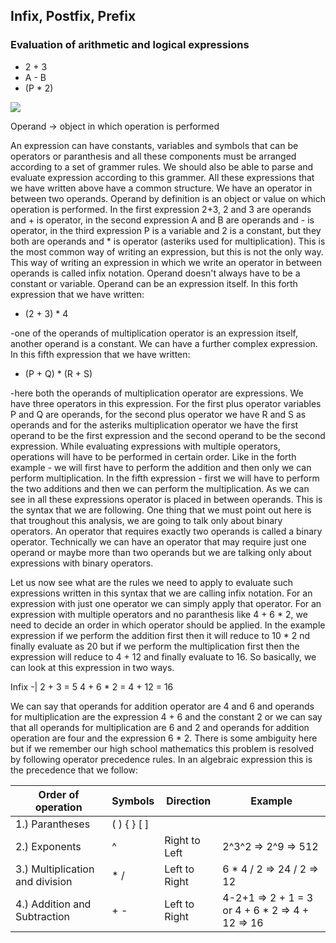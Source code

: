 ## Infix, Postfix, Prefix

### Evaluation of arithmetic and logical expressions

- 2 + 3
- A - B
- (P * 2)

<img src="https://latex.codecogs.com/svg.latex?\Large&space;<operand><operator><operand>">

Operand -> object in which operation is performed

An expression can have constants, variables and symbols that can be operators or paranthesis and all these components must be arranged according to a set of grammer rules. We should also be able to parse and evaluate expression according to this grammer. All these expressions that we have written above have a common structure. We have an operator in between two operands. Operand by definition is an object or value on which operation is performed. In the first expression 2+3, 2 and 3 are operands and + is operator, in the second expression A and B are operands and - is operator, in the third expression P is a variable and 2 is a constant, but they both are operands and * is operator (asteriks used for multiplication). This is the most common way of writing an expression, but this is not the only way. This way of writing an expression in which we write an operator in between operands is called infix notation. Operand doesn't always have to be a constant or variable. Operand can be an expression itself. In this forth expression that we have written:
- (2 + 3) * 4

-one of the operands of multiplication operator is an expression itself, another operand is a constant. We can have a further complex expression. In this fifth expression that we have written:
- (P + Q) * (R + S)

-here both the operands of multiplication operator are expressions. We have three operators in this expression. For the first plus operator variables P and Q are operands, for the second plus operator we have R and S  as operands and for the asteriks multiplication operator we have the first operand to be the first expression and the second operand to be the second expression. While evaluating expressions with multiple operators, operations will have to be performed in certain order. Like in the forth example - we will first have to perform the addition and then only we can perform multiplication. In the fifth expression - first we will have to perform the two additions and then we can perform the multiplication. As we can see in all these expressions operator is placed in between operands. This is the syntax that we are following. One thing that we must point out here is that troughout this analysis, we are going to talk only about binary operators. An operator that requires exactly two operands is called a binary operator. Technically we can have an operator that may require just one operand or maybe more than two operands but we are talking only about expressions with binary operators.

Let us now see what are the rules we need to apply to evaluate such expressions written in this syntax that we are calling infix notation. For an expression with just one operator we can simply apply that operator. For an expression with multiple operators and no paranthesis like 4 + 6 * 2, we need to decide an order in which operator should be applied. In the example expression if we perform the addition first then it will reduce to 10 * 2 nd finally evaluate as 20 but if we perform the multiplication first
then the expression will reduce to 4 + 12 and finally evaluate to 16. So basically, we can look at this expression in two ways.

Infix
-|
2 + 3 = 5
4 + 6 * 2 = 4 + 12 = 16

We can say that operands for addition operator are 4 and 6 and operands for multiplication are the expression 4 + 6 and the constant 2 or we can say that all operands for multiplication are 6 and 2 and operands for addition operation are four and the expression 6 * 2. There is some ambiguity here but if we remember our high school mathematics this problem is resolved by following operator precedence rules. In an algebraic expression this is the precedence that we follow:

Order of operation|Symbols|Direction|Example
-|-|-|-
1.) Parantheses| ( ) { } [ ]||
2.) Exponents|^|Right to Left|2^3^2 => 2^9 => 512
3.) Multiplication and division|* /|Left to Right| 6 * 4 / 2 => 24 / 2 => 12
4.) Addition and Subtraction|+ -|Left to Right|4-2+1 => 2 + 1 = 3 or 4 + 6 * 2 => 4 + 12 => 16


